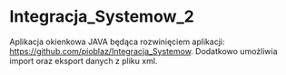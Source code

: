 # Integracja_Systemow_2
Aplikacja okienkowa JAVA będąca rozwinięciem aplikacji: https://github.com/pioblaz/Integracja_Systemow.
Dodatkowo umożliwia import oraz eksport danych z pliku xml.
